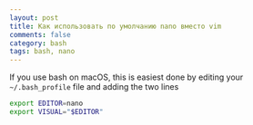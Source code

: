 ```yaml
---
layout: post
title: Как использовать по умолчанию nano вместо vim
comments: false
category: bash
tags: bash, nano
---
```


If you use bash on macOS, this is easiest done by editing your ```~/.bash_profile``` file and adding the two lines

```bash
export EDITOR=nano
export VISUAL="$EDITOR"
```

